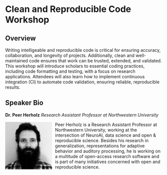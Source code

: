 # Clean and Reproducible Code Workshop

## Overview

Writing intelligeable and reproducible code is critical for ensuring accuracy, collaboration, and longevity of projects. Additionally, clean and well-maintained code ensures that work can be trusted, extended, and validated. This workshop will introduce scholars to essential coding practices, including code formatting and testing, with a focus on research applications. Attendees will also learn how to implement continuous integration (CI) to automate code validation, ensuring reliable, reproducible results.

## Speaker Bio

**Dr. Peer Herholz**
*Research Assistant Professor at Northwestern University*

<img src="images/Peer-headshot.jpg" alt="Speaker Headshot" style="float: left; margin-right: 10px; width: 150px;"/>

Peer Herholz is a Research Assistant Professor at Northwestern University, working at the intersection of NeuroAI, data science and open & reproducible science. Besides his research in generalization, representations for adaptive behavior and auditory processing, he is working on a multitude of open-access research software and is part of many initiatives concerned with open and reproducible science.